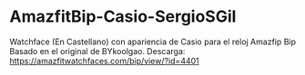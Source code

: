# AmazfitBip-Casio-SergioSGil
Watchface (En Castellano) con apariencia de Casio para el reloj Amazfip Bip
Basado en el original de BYkoolgao.
Descarga: https://amazfitwatchfaces.com/bip/view/?id=4401